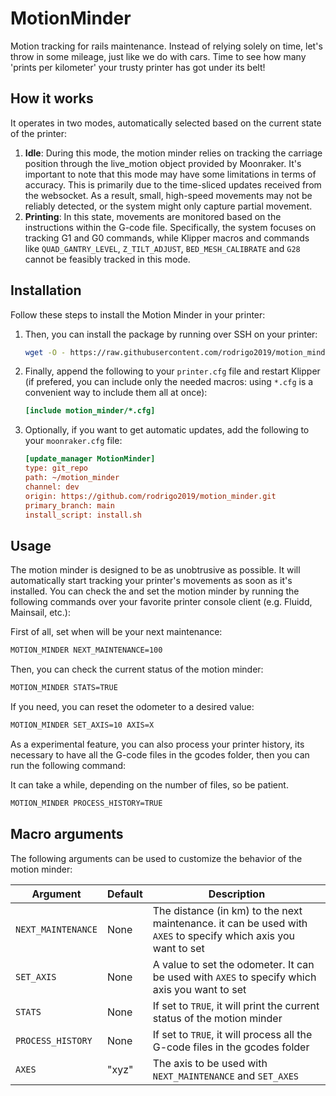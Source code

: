 # MotionMinder

Motion tracking for rails maintenance. Instead of relying solely on time, let's throw in some mileage, just like we do with cars. Time to see how many 'prints per kilometer' your trusty printer has got under its belt!

## How it works

It operates in two modes, automatically selected based on the current state of the printer:

  1. **Idle**: During this mode, the motion minder relies on tracking the carriage position through the live_motion object provided by Moonraker. It's important to note that this mode may have some limitations in terms of accuracy. This is primarily due to the time-sliced updates received from the websocket. As a result, small, high-speed movements may not be reliably detected, or the system might only capture partial movement.
  1. **Printing**: In this state, movements are monitored based on the instructions within the G-code file. Specifically, the system focuses on tracking G1 and G0 commands, while Klipper macros and commands like `QUAD_GANTRY_LEVEL`, `Z_TILT_ADJUST`, `BED_MESH_CALIBRATE` and `G28` cannot be feasibly tracked in this mode.

## Installation

Follow these steps to install the Motion Minder in your printer:

  1. Then, you can install the package by running over SSH on your printer:

     ```bash
     wget -O - https://raw.githubusercontent.com/rodrigo2019/motion_minder/main/install.sh | bash
     ```

  1. Finally, append the following to your `printer.cfg` file and restart Klipper (if prefered, you can include only the needed macros: using `*.cfg` is a convenient way to include them all at once):

     ```ini
     [include motion_minder/*.cfg]
     ```

  1. Optionally, if you want to get automatic updates, add the following to your `moonraker.cfg` file:

     ```ini
     [update_manager MotionMinder]
     type: git_repo
     path: ~/motion_minder
     channel: dev
     origin: https://github.com/rodrigo2019/motion_minder.git
     primary_branch: main
     install_script: install.sh
     ```
## Usage

The motion minder is designed to be as unobtrusive as possible. It will automatically start tracking your printer's 
movements as soon as it's installed. You can check the and set the motion minder by running the following 
commands over your favorite printer console client (e.g. Fluidd, Mainsail, etc.):

First of all, set when will be your next maintenance:

```bash
MOTION_MINDER NEXT_MAINTENANCE=100
```

Then, you can check the current status of the motion minder:

```bash
MOTION_MINDER STATS=TRUE
```

If you need, you can reset the odometer to a desired value:

```bash
MOTION_MINDER SET_AXIS=10 AXIS=X
```

As a experimental feature, you can also process your printer history, its necessary to have all the G-code files in the 
gcodes folder, then you can run the following command:

It can take a while, depending on the number of files, so be patient.
```bash
MOTION_MINDER PROCESS_HISTORY=TRUE
```

## Macro arguments

The following arguments can be used to customize the behavior of the motion minder:

| Argument           | Default | Description                                                                                                    |
|--------------------|---------|----------------------------------------------------------------------------------------------------------------|
| `NEXT_MAINTENANCE` | None    | The distance (in km) to the next maintenance. it can be used with `AXES` to specify which axis you want to set |
| `SET_AXIS`         | None    | A value to set the odometer. It can be used with `AXES` to specify which axis you want to set                  |
| `STATS`            | None    | If set to `TRUE`, it will print the current status of the motion minder                                         |
| `PROCESS_HISTORY`  | None    | If set to `TRUE`, it will process all the G-code files in the gcodes folder                                     |
| `AXES`             | "xyz"   | The axis to be used with `NEXT_MAINTENANCE` and `SET_AXES`                                                     |